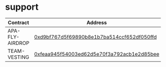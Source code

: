 # support

| Contract | Address | Notes |
| ------------------------------------------ | ------------------------------------------ | ------------------------------------------ |
| APA-FLY-AIRDROP | [0xd9bf767d5f69890b8e1b7ba514ccf652df050ffd](https://snowtrace.io/address/0xd9bf767d5f69890b8e1b7ba514ccf652df050ffd) | Built with [vyper@0.3.2-e480e9](https://github.com/vyperlang/vyper/tree/e480e918c27a465216524420388363bc8bf6a03c)
| TEAM-VESTING | [0xfeaa945f54003ed62d5e70f3a792acb1e2d85bee](https://snowtrace.io/address/0xfeaa945f54003ed62d5e70f3a792acb1e2d85bee) | Built with Solidity@v0.8.12 |